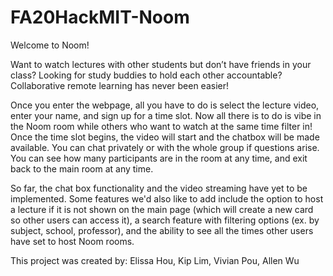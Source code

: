 # FA20HackMIT-Noom

Welcome to Noom! 

Want to watch lectures with other students but don’t have friends in your class? Looking for study buddies to hold each other accountable? Collaborative remote learning has never been easier!

Once you enter the webpage, all you have to do is select the lecture video, enter your name, and sign up for a time slot. Now all there is to do is vibe in the Noom room while others who want to watch at the same time filter in! Once the time slot begins, the video will start and the chatbox will be made available. You can chat privately or with the whole group if questions arise. You can see how many participants are in the room at any time, and exit back to the main room at any time. 

So far, the chat box functionality and the video streaming have yet to be implemented. Some features we'd also like to add include the option to host a lecture if it is not shown on the main page (which will create a new card so other users can access it), a search feature with filtering options (ex. by subject, school, professor), and the ability to see all the times other users have set to host Noom rooms. 

This project was created by: Elissa Hou, Kip Lim, Vivian Pou, Allen Wu
